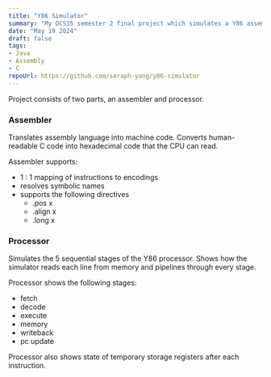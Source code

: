 ```yaml
---
title: "Y86 Simulator"
summary: "My OCS35 semester 2 final project which simulates a Y86 assembler and processor."
date: "May 19 2024"
draft: false
tags:
- Java
- Assembly
- C
repoUrl: https://github.com/seraph-yang/y86-simulator
---
```


Project consists of two parts, an assembler and processor.

### Assembler
Translates assembly language into machine code. Converts human-readable C code into hexadecimal code that the CPU can read.

Assembler supports:
- 1 : 1 mapping of instructions to encodings
- resolves symbolic names
- supports the following directives
    - .pos x
    - .align x
    - .long x

### Processor
Simulates the 5 sequential stages of the Y86 processor. Shows how the simulator reads each line from memory and pipelines through every stage.

Processor shows the following stages:
- fetch
- decode
- execute
- memory
- writeback
- pc update

Processor also shows state of temporary storage registers after each instruction.